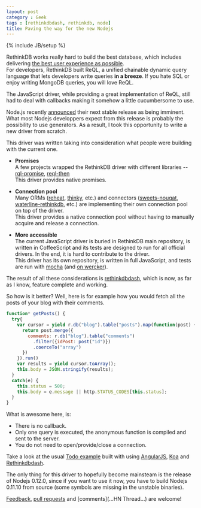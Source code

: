 ```yaml
---
layout: post
category : Geek
tags : [rethinkdbdash, rethinkdb, node]
title: Paving the way for the new Nodejs
---
```

{% include JB/setup %}

RethinkDB works really hard to build the best database, which includes delivering [the
best user experience as possible](https://github.com/rethinkdb/rethinkdb/issues/1000).  
For developers, RethinkDB built ReQL, a unified chainable dynamic query language that lets
developers write queries __in a breeze__. If you hate SQL or enjoy writing MongoDB
queries, you will love ReQL.

The JavaScript driver, while providing a great implementation of ReQL, still had to
deal with callbacks making it somehow a little cucumbersome to use.

Node.js recently [announced](http://blog.nodejs.org/2014/01/16/nodejs-road-ahead/) their
next stable release as being imminent. What most Nodejs developpers expect from this
release is probably the possibility to use generators. As a result, I took this
opportunity to write a new driver from scratch.

This driver was written taking into consideration what people were building with the
current one.

- __Promises__  
A few projects wrapped the RethinkDB driver with different libraries --
[rql-promise](https://npmjs.org/package/rql-promise),
[reql-then](https://npmjs.org/package/reql-then)  
This driver provides native promises.

- __Connection pool__  
Many ORMs ([reheat](https://npmjs.org/package/reheat),
[thinky](https://npmjs.org/package/thinky), etc.) and connectors
([sweets-nougat](https://npmjs.org/package/sweets-nougat),
[waterline-rethinkdb](https://npmjs.org/package/waterline-rethinkdb), etc.)
are implementing their own connection pool on top of the driver.  
This driver provides a native connection pool without having to manually acquire and
release a connection.

- __More accessible__  
The current JavaScript driver is buried in RethinkDB main repository, is written in
CoffeeScript and its tests are designed to run for all official drivers. In the end, it
is hard to contribute to the driver.  
This driver has its own repository, is written in full JavaScript, and tests are run
with [mocha](http://visionmedia.github.io/mocha/)
(and [on wercker](https://app.wercker.com/#applications/52dffe8ba4acb3ef16010ef8)).


The result of all these considerations is
[rethinkdbdash](https://github.com/neumino/rethinkdbdash), which is now, as far as I
know, feature complete and working.  

So how is it better? Well, here is for example how you would fetch all the posts
of your blog with their comments.

```js
function* getPosts() {
  try{
    var cursor = yield r.db("blog").table("posts").map(function(post) {
      return post.merge({
        comments: r.db("blog").table("comments")
          .filter({idPost: post("id")})
          .coerceTo("array")
      })
    }).run()
    var results = yield cursor.toArray();
    this.body = JSON.stringify(results);
  }
  catch(e) {
    this.status = 500;
    this.body = e.message || http.STATUS_CODES[this.status];
  }
}
```
What is awesome here, is:

- There is no callback.
- Only one query is executed, the anonymous function is compiled and sent to the server.
- You do not need to open/provide/close a connection.

Take a look at the usual
[Todo example](https://github.com/neumino/rethinkdbdash-examples/tree/master/todo)
built with using [AngularJS](http://angularjs.org/), [Koa](https://github.com/koajs/koa)
and [Rethinkdbdash](https://github.com/neumino/rethinkdbdash).

The only thing for this driver to hopefully become mainsteam is the release of Nodejs
0.12.0, since if you want to use it now, you have to build Nodejs 0.11.10 from source (some
symbols are missing in the unstable binaries).


[Feedback](https://twitter.com/neumino),
[pull requests](https://github.com/neumino/rethinkdbdash/pulls)
and [comments](...HN Thread...) are welcome!  
